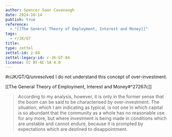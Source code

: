 ```yaml
---
author: Spencer Saar Cavanaugh
date: 2024-10-14
publish: true
reference:
  - "[[The General Theory of Employment, Interest and Money]]"
tags:
  - r/JK/GT
title:
type: zettel
zettel-id: z-84
zettel-legacy-id: r-JK-GT-84
license: CC BY-NC-SA 4.0
---
```


#r/JK/GT/Q/unresolved I do not understand this concept of over-investment.

[[The General Theory of Employment, Interest and Money#^27267c]]

> According to my analysis, however, it is only in the former sense that the boom can be said to be characterised by over-investment. The situation, which I am indicating as typical, is not one in which capital is so abundant that the community as a whole has no reasonable use for any more, but where investment is being made in conditions which are unstable and cannot endure, because it is prompted by expectations which are destined to disappointment.
